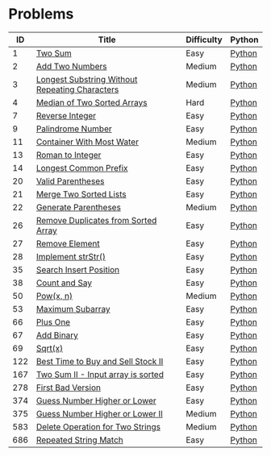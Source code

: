 # Problems

|ID  | Title | Difficulty | Python |
|----|-------|------------|--------|
|1   | [Two Sum](https://leetcode.com/problems/two-sum/) | Easy | [Python](Problems/two-sum.py) |
|2   | [Add Two Numbers](https://leetcode.com/problems/add-two-numbers/) | Medium | [Python](Problems/add-two-numbers.py) |
|3   | [Longest Substring Without Repeating Characters](https://leetcode.com/problems/longest-substring-without-repeating-characters/) | Medium | [Python](Problems/longest-substring-without-repeating-characters.py) |
|4   | [Median of Two Sorted Arrays](https://leetcode.com/problems/median-of-two-sorted-arrays/) | Hard | [Python](Problems/median-of-two-sorted-arrays.py)
|7   | [Reverse Integer](https://leetcode.com/problems/reverse-integer/) | Easy | [Python](Problems/reverse-integer.py) |
|9   | [Palindrome Number](https://leetcode.com/problems/palindrome-number/) | Easy | [Python](Problems/palindrome-number.py) |
|11  | [Container With Most Water](https://leetcode.com/problems/container-with-most-water/) | Medium | [Python](Problems/container-with-most-water.py) |
|13  | [Roman to Integer](https://leetcode.com/problems/roman-to-integer/) | Easy | [Python](Problems/roman-to-integer.py) |
|14  | [Longest Common Prefix](https://leetcode.com/problems/longest-common-prefix/) | Easy | [Python](Problems/longest-common-prefix.py) |
|20  | [Valid Parentheses](https://leetcode.com/problems/valid-parentheses/) | Easy | [Python](Problems/valid-parentheses.py) |
|21  | [Merge Two Sorted Lists](https://leetcode.com/problems/merge-two-sorted-lists/) | Easy | [Python](Problems/merge-two-sorted-lists.py) |
|22  | [Generate Parentheses](https://leetcode.com/problems/generate-parentheses/) | Medium | [Python](Problems/generate-parentheses.py) |
|26  | [Remove Duplicates from Sorted Array](https://leetcode.com/problems/remove-duplicates-from-sorted-array/) | Easy | [Python](Problems/remove-duplicates-from-sorted-array.py) |
|27  | [Remove Element](https://leetcode.com/problems/remove-element/) | Easy | [Python](Problems/remove-element.py) |
|28  | [Implement strStr()](https://leetcode.com/problems/implement-strstr/) | Easy | [Python](Problems/implement-strstr.py) |
|35  | [Search Insert Position](https://leetcode.com/problems/search-insert-position/) | Easy | [Python](Problems/search-insert-position.py) |
|38  | [Count and Say](https://leetcode.com/problems/count-and-say/) | Easy | [Python](Problems/count-and-say.py) |
|50  | [Pow(x, n)](https://leetcode.com/problems/powx-n/) | Medium | [Python](Problems/powx-n.py) |
|53  | [Maximum Subarray](https://leetcode.com/problems/maximum-subarray/) | Easy | [Python](Problems/maximum-subarray.py) |
|66  | [Plus One](https://leetcode.com/problems/plus-one/) | Easy | [Python](Problems/plus-one.py) |
|67  | [Add Binary](https://leetcode.com/problems/add-binary/) | Easy | [Python](Problems/add-binary.py) |
|69  | [Sqrt(x)](https://leetcode.com/problems/sqrtx/) | Easy | [Python](Problems/sqrtx.py) |
|122 | [Best Time to Buy and Sell Stock II](https://leetcode.com/problems/best-time-to-buy-and-sell-stock-ii/) | Easy | [Python](Problems/best-time-to-buy-and-sell-stock-ii.py) |
|167 | [Two Sum II - Input array is sorted](https://leetcode.com/problems/two-sum-ii-input-array-is-sorted/) | Easy | [Python](Problems/two-sum-ii-input-array-is-sorted.py) |
|278 | [First Bad Version](https://leetcode.com/problems/first-bad-version/) | Easy | [Python](Problems/first-bad-version.py) |
|374 | [Guess Number Higher or Lower](https://leetcode.com/problems/guess-number-higher-or-lower/) | Easy | [Python](Problems/guess-number-higher-or-lower.py) |
|375 | [Guess Number Higher or Lower II](https://leetcode.com/problems/guess-number-higher-or-lower-ii/) | Medium | [Python](Problems/guess-number-higher-or-lower-ii.py) |
|583 | [Delete Operation for Two Strings](https://leetcode.com/problems/delete-operation-for-two-strings/) | Medium | [Python](Problems/delete-operation-for-two-strings.py) |
|686 | [Repeated String Match](https://leetcode.com/problems/repeated-string-match/) | Easy | [Python](Problems/repeated-string-match.py) |